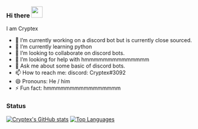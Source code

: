 ### Hi there <img src="https://raw.githubusercontent.com/MartinHeinz/MartinHeinz/master/wave.gif" width="30px">
I am Cryptex

- 🔭 I’m currently working on a discord bot but is currently close sourced.
- 🌱 I’m currently learning python
- 👯 I’m looking to collaborate on discord bots.
- 🤔 I’m looking for help with hmmmmmmmmmmmmmm
- 💬 Ask me about some basic of discord bots.
- 📫 How to reach me: discord: Cryptex#3092
- 😄 Pronouns: He / him
- ⚡ Fun fact: hmmmmmmmmmmmmmmmm
### Status
[![Cryptex's GitHub stats](https://github-readme-stats.vercel.app/api?username=Cryptex-github&count_private=true&theme=algolia)](https://github-readme-stats.vercel.app/api?username=Cryptex-github&count_private=true&theme=algolia)
[![Top Languages](https://github-readme-stats.vercel.app/api/top-langs/?username=Cryptex-github&theme=algolia)](https://github-readme-stats.vercel.app/api/top-langs/?username=Cryptex-github&theme=algolia)

